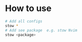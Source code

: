 # How to use

```bash
# Add all configs
stow *
# Add see package  e.g. stow Nvim
stow <package>
```
